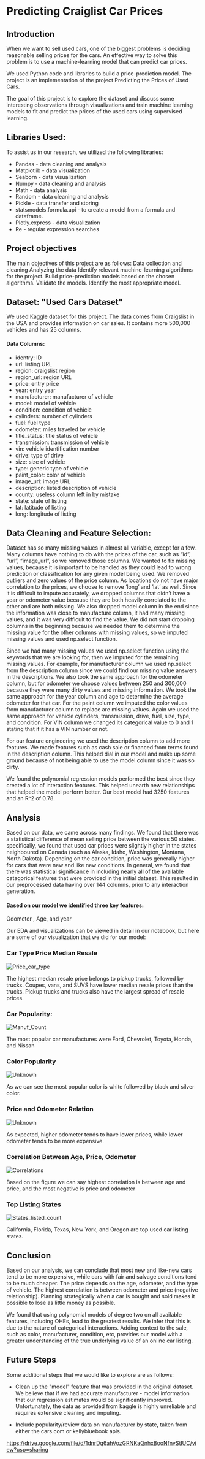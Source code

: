 # Predicting Craiglist Car Prices

## Introduction

When we want to sell used cars, one of the biggest problems is deciding reasonable selling prices for the cars. An effective way to solve this problem is to use a machine-learning model that can predict car prices.

We used Python code and libraries to build a price-prediction model. The project is an implementation of the project Predicting the Prices of Used Cars.

The goal of this project is to explore the dataset and discuss some interesting observations through visualizations and train machine learning models to fit and predict the prices of the used cars using supervised learning.


## Libraries Used:

To assist us in our research, we utilized the following libraries:

- Pandas - data cleaning and analysis
- Matplotlib - data visualization
- Seaborn - data visualization
- Numpy - data cleaning and analysis
- Math - data analysis
- Random - data cleaning and analysis
- Pickle - data transfer and storing
- statsmodels.formula.api - to create a model from a formula and dataframe.  
- Plotly.express - data visualization
- Re - regular expression searches


## Project objectives

The main objectives of this project are as follows:
Data collection and cleaning
Analyzing the data
Identify relevant machine-learning algorithms for the project.
Build price-prediction models based on the chosen algorithms.
Validate the models.
Identify the most appropriate model.

## Dataset: "Used Cars Dataset"

We used Kaggle dataset for this project. The data comes from Craigslist in the USA and provides information on car sales. It contains more 500,000 vehicles and has 25 columns.

#### Data Columns:

- identry: ID
- url: listing URL
- region: craigslist region
- region_url: region URL
- price: entry price
- year: entry year
- manufacturer: manufacturer of vehicle
- model: model of vehicle
- condition: condition of vehicle
- cylinders: number of cylinders
- fuel: fuel type
- odometer: miles traveled by vehicle
- title_status: title status of vehicle
- transmission: transmission of vehicle
- vin: vehicle identification number
- drive: type of drive
- size: size of vehicle
- type: generic type of vehicle
- paint_color: color of vehicle
- image_url: image URL
- description: listed description of vehicle
- county: useless column left in by mistake
- state: state of listing
- lat: latitude of listing
- long: longitude of listing

## Data Cleaning and Feature Selection:

Dataset has so many missing values in almost all variable, except for a few. Many columns have nothing to do with the prices of the car, such as “id”, “url”, “image_url”, so we removed those columns. We wanted to fix missing values, because it is important to be handled as they could lead to wrong prediction or classification for any given model being used. We removed outliers and zero values of the price column. As locations do not have major correlation to the prices, we choose to remove ‘long’ and ‘lat’ as well. Since it is difficult to impute accurately, we dropped columns that didn’t have a year or odometer value because they are both heavily correlated to the other and are both missing. We also dropped model column in the end since the information was close to manufacture column, it had many missing values, and it was very difficult to find the value. We did not start dropping columns in the beginning because we needed them to determine the missing value for the other columns with missing values, so we imputed missing values and used np.select function.

Since we had many missing values we used np.select function using the keywords that we are looking for, then we imputed for the remaining missing values. For example, for manufacturer column we used np.select from the description column since we could find our missing value answers in the descriptions. We also took the same approach for the odometer column, but for odometer we choose values between 250 and 300,000 because they were many dirty values and missing information. We took the same approach for the year column and age to determine the average odometer for that car. For the paint column we imputed the color values from manufacturer column to replace are missing values. Again we used the same approach for vehicle cylinders, transmission, drive, fuel, size, type, and condition. For VIN column we changed its categorical value to 0 and 1 stating that if it has a VIN number or not.

For our feature engineering we used the description column to add more features. We made features such as cash sale or financed from terms found in the description column. This helped dial in our model and make up some ground because of not being able to use the model column since it was so dirty.

We found the polynomial regression models performed the best since they created a lot of interaction features. This helped unearth new relationships that helped the model perform better. Our best model had 3250 features and an R^2 of 0.78.

## Analysis

Based on our data, we came across many findings. We found that there was a statistical difference of mean selling price between the various 50 states. 
specifically, we found that used car prices were slightly higher in the states neighboured on Canada (such as Alaska, Idaho, Washington, Montana, North Dakota). Depending on the car condition, price was generally higher for cars that were new and like new conditions. In general, we found that there was statistical significance in including nearly all of the available catagorical features that were provided in the initial dataset. This resulted in our preprocessed data having over 144 columns, prior to any interaction generation.

#### Based on our model we identified three key features:
Odometer , Age, and year

Our EDA and visualizations can be viewed in detail in our notebook, but here are some of our visualization that we did for our model:

### Car Type Price Median Resale 

![Price_car_type](https://user-images.githubusercontent.com/62824675/93013192-f6851500-f55a-11ea-92e0-a673f413bc50.png)

The highest median resale price belongs to pickup trucks, followed by trucks. Coupes, vans, and SUVS have lower median resale prices than the trucks. Pickup trucks and trucks also have the largest spread of resale prices.

### Car Popularity:

![Manuf_Count](https://user-images.githubusercontent.com/62824675/93013496-e28ee280-f55d-11ea-906f-60abffff093c.png)

The most popular car manufactures were Ford, Chevrolet, Toyota, Honda, and Nissan


### Color Popularity 

![Unknown](https://user-images.githubusercontent.com/62824675/93013502-f76b7600-f55d-11ea-985b-4d54274b594b.png)

As we can see the most popular color is white followed by black and silver color. 

### Price and Odometer Relation

![Unknown](https://user-images.githubusercontent.com/62824675/93014259-7ebbe800-f564-11ea-9bdf-b35ca6b4765a.png)

As expected, higher odometer tends to have lower prices, while lower odometer tends to be more expensive.

### Correlation Between Age, Price, Odometer

![Correlations](https://user-images.githubusercontent.com/62824675/93015033-bc237400-f56a-11ea-98d2-4d418c86bf6a.png)

Based on the figure we can say highest correlation is between age and price, and the most negative is price and odometer

### Top Listing States

![States_listed_count ](https://user-images.githubusercontent.com/62824675/93015037-c6457280-f56a-11ea-95a1-2ad125cef373.png)

California, Florida, Texas, New York, and Oregon are top used car listing states.



## Conclusion

Based on our analysis, we can conclude that most new and like-new cars tend to be more expensive, while cars with fair and salvage conditions tend to be much cheaper. The price depends on the age, odometer, and the type of vehicle. The highest correlation is between odometer and price (negative relationship). Planning strategically when a car is bought and sold makes it possible to lose as little money as possible.

We found that using polynomial models of degree two on all available features, including OHEs, lead to the greatest results. We infer that this is due to the nature of categorical interactions. Adding context to the sale, such as color, manufacturer, condition, etc, provides our model with a greater understanding of the true underlying value of an online car listing.

## Future Steps

Some additional steps that we would like to explore are as follows:
- Clean up the "model" feature that was provided in the original dataset. We believe that if we had accurate manufacturer - model information that our regression estimates would be significantly improved. Unfortunately, the data as provided from kaggle is highly unreliable and requires extensive cleaning and imputing.

- Include popularity/review data on manufacturer by state, taken from either the cars.com or kellybluebook apis.

https://drive.google.com/file/d/1dnrDq6ahVozGRNKaQnhxBooNfnvStIUC/view?usp=sharing
